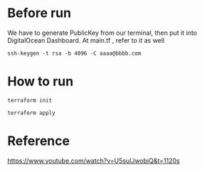 
# Before run

We have to generate PublicKey from our terminal, then put it into DigitalOcean Dashboard. At main.tf , refer to it as well

`ssh-keygen -t rsa -b 4096 -C aaaa@bbbb.com`

# How to run

`terraform init`

`terraform apply`




# Reference 

https://www.youtube.com/watch?v=U5suIJwobiQ&t=1120s


